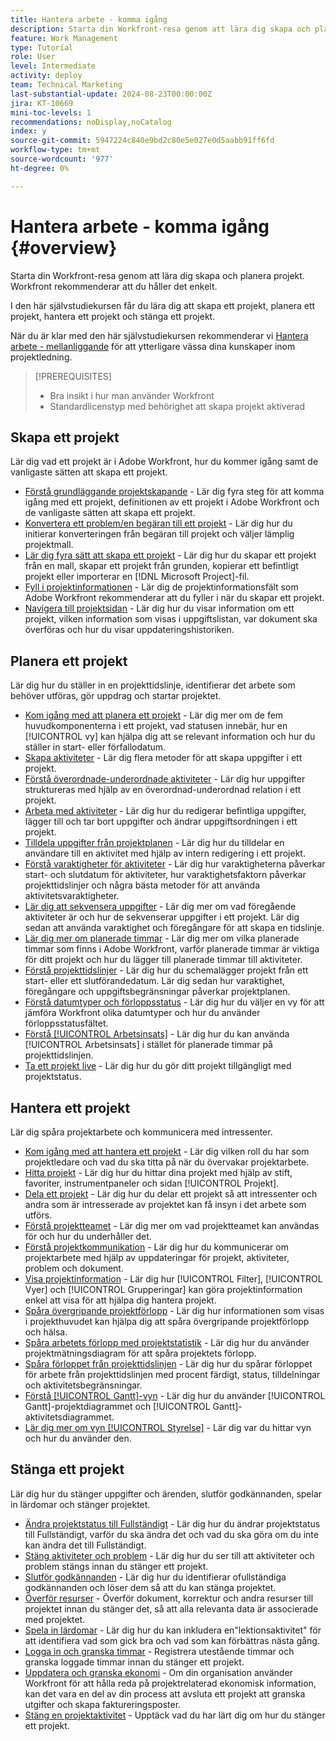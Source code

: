 ```yaml
---
title: Hantera arbete - komma igång
description: Starta din Workfront-resa genom att lära dig skapa och planera projekt. Workfront rekommenderar att du håller det enkelt.
feature: Work Management
type: Tutorial
role: User
level: Intermediate
activity: deploy
team: Technical Marketing
last-substantial-update: 2024-08-23T00:00:00Z
jira: KT-10669
mini-toc-levels: 1
recommendations: noDisplay,noCatalog
index: y
source-git-commit: 5947224c840e9bd2c80e5e027e0d5aabb91ff6fd
workflow-type: tm+mt
source-wordcount: '977'
ht-degree: 0%

---
```



# Hantera arbete - komma igång {#overview}

Starta din Workfront-resa genom att lära dig skapa och planera projekt. Workfront rekommenderar att du håller det enkelt.

I den här självstudiekursen får du lära dig att skapa ett projekt, planera ett projekt, hantera ett projekt och stänga ett projekt.

När du är klar med den här självstudiekursen rekommenderar vi [Hantera arbete - mellanliggande](https://experienceleague.adobe.com/docs/workfront-learn/manage-work-intermediate/overview.html) för att ytterligare vässa dina kunskaper inom projektledning.

>[!PREREQUISITES]
>
>* Bra insikt i hur man använder Workfront
>* Standardlicenstyp med behörighet att skapa projekt aktiverad

## Skapa ett projekt

Lär dig vad ett projekt är i Adobe Workfront, hur du kommer igång samt de vanligaste sätten att skapa ett projekt.

* [Förstå grundläggande projektskapande](understand-basic-project-creation.md) - Lär dig fyra steg för att komma igång med ett projekt, definitionen av ett projekt i Adobe Workfront och de vanligaste sätten att skapa ett projekt.
* [Konvertera ett problem/en begäran till ett projekt](create-a-project-from-a-request.md) - Lär dig hur du initierar konverteringen från begäran till projekt och väljer lämplig projektmall.
* [Lär dig fyra sätt att skapa ett projekt](understand-other-ways-to-create-projects.md) - Lär dig hur du skapar ett projekt från en mall, skapar ett projekt från grunden, kopierar ett befintligt projekt eller importerar en [!DNL Microsoft Project]-fil.
* [Fyll i projektinformationen](fill-in-the-project-details.md) - Lär dig de projektinformationsfält som Adobe Workfront rekommenderar att du fyller i när du skapar ett projekt.
* [Navigera till projektsidan](navigate-the-project-page.md) - Lär dig hur du visar information om ett projekt, vilken information som visas i uppgiftslistan, var dokument ska överföras och hur du visar uppdateringshistoriken.


## Planera ett projekt

Lär dig hur du ställer in en projekttidslinje, identifierar det arbete som behöver utföras, gör uppdrag och startar projektet.

* [Kom igång med att planera ett projekt](getting-started-plan-a-project.md) - Lär dig mer om de fem huvudkomponenterna i ett projekt, vad statusen innebär, hur en [!UICONTROL vy] kan hjälpa dig att se relevant information och hur du ställer in start- eller förfallodatum.
* [Skapa aktiviteter](how-to-create-tasks.md) - Lär dig flera metoder för att skapa uppgifter i ett projekt.
* [Förstå överordnade-underordnade aktiviteter](understand-parent-child-tasks.md) - Lär dig hur uppgifter struktureras med hjälp av en överordnad-underordnad relation i ett projekt.
* [Arbeta med aktiviteter](work-with-tasks.md) - Lär dig hur du redigerar befintliga uppgifter, lägger till och tar bort uppgifter och ändrar uppgiftsordningen i ett projekt.
* [Tilldela uppgifter från projektplanen](assign-tasks-from-the-project-plan.md) - Lär dig hur du tilldelar en användare till en aktivitet med hjälp av intern redigering i ett projekt.
* [Förstå varaktigheter för aktiviteter](understand-task-durations.md) - Lär dig hur varaktigheterna påverkar start- och slutdatum för aktiviteter, hur varaktighetsfaktorn påverkar projekttidslinjer och några bästa metoder för att använda aktivitetsvaraktigheter.
* [Lär dig att sekvensera uppgifter](learn-to-sequence-tasks.md) - Lär dig mer om vad föregående aktiviteter är och hur de sekvenserar uppgifter i ett projekt. Lär dig sedan att använda varaktighet och föregångare för att skapa en tidslinje.
* [Lär dig mer om planerade timmar](understand-planned-hours.md) - Lär dig mer om vilka planerade timmar som finns i Adobe Workfront, varför planerade timmar är viktiga för ditt projekt och hur du lägger till planerade timmar till aktiviteter.
* [Förstå projekttidslinjer](understand-project-timelines.md) - Lär dig hur du schemalägger projekt från ett start- eller ett slutförandedatum. Lär dig sedan hur varaktighet, föregångare och uppgiftsbegränsningar påverkar projektplanen.
* [Förstå datumtyper och förloppsstatus](understand-task-dates-and-progress-status.md) - Lär dig hur du väljer en vy för att jämföra Workfront olika datumtyper och hur du använder förloppsstatusfältet.
* [Förstå [!UICONTROL Arbetsinsats]](understand-work-effort.md) - Lär dig hur du kan använda [!UICONTROL Arbetsinsats] i stället för planerade timmar på projekttidslinjen.
* [Ta ett projekt live](take-a-project-live.md) - Lär dig hur du gör ditt projekt tillgängligt med projektstatus.

## Hantera ett projekt

Lär dig spåra projektarbete och kommunicera med intressenter.

* [Kom igång med att hantera ett projekt](getting-started-manage-a-project.md) - Lär dig vilken roll du har som projektledare och vad du ska titta på när du övervakar projektarbete.
* [Hitta projekt](find-projects.md) - Lär dig hur du hittar dina projekt med hjälp av stift, favoriter, instrumentpaneler och sidan [!UICONTROL Projekt].
* [Dela ett projekt](share-a-project.md) - Lär dig hur du delar ett projekt så att intressenter och andra som är intresserade av projektet kan få insyn i det arbete som utförs.
* [Förstå projektteamet](understand-the-project-team.md) - Lär dig mer om vad projektteamet kan användas för och hur du underhåller det.
* [Förstå projektkommunikation](understand-project-communication.md) - Lär dig hur du kommunicerar om projektarbete med hjälp av uppdateringar för projekt, aktiviteter, problem och dokument.
* [Visa projektinformation](view-project-information.md) - Lär dig hur [!UICONTROL Filter], [!UICONTROL Vyer] och [!UICONTROL Grupperingar] kan göra projektinformation enkel att visa för att hjälpa dig hantera projekt.
* [Spåra övergripande projektförlopp](track-overall-project-progress.md) - Lär dig hur informationen som visas i projekthuvudet kan hjälpa dig att spåra övergripande projektförlopp och hälsa.
* [Spåra arbetets förlopp med projektstatistik](track-work-progress-with-project-metrics.md) - Lär dig hur du använder projektmätningsdiagram för att spåra projektets förlopp.
* [Spåra förloppet från projekttidslinjen](track-work-progress-from-the-project-timeline.md) - Lär dig hur du spårar förloppet för arbete från projekttidslinjen med procent färdigt, status, tilldelningar och aktivitetsbegränsningar.
* [Förstå [!UICONTROL Gantt]-vyn](understand-the-gantt-view.md) - Lär dig hur du använder [!UICONTROL Gantt]-projektdiagrammet och [!UICONTROL Gantt]-aktivitetsdiagrammet.
* [Lär dig mer om vyn [!UICONTROL Styrelse]](understand-the-board-view.md) - Lär dig var du hittar vyn och hur du använder den.


## Stänga ett projekt

Lär dig hur du stänger uppgifter och ärenden, slutför godkännanden, spelar in lärdomar och stänger projektet.

* [Ändra projektstatus till Fullständigt](change-the-project-status.md) - Lär dig hur du ändrar projektstatus till Fullständigt, varför du ska ändra det och vad du ska göra om du inte kan ändra det till Fullständigt.
* [Stäng aktiviteter och problem](close-tasks-and-issues.md) - Lär dig hur du ser till att aktiviteter och problem stängs innan du stänger ett projekt.
* [Slutför godkännanden](complete-approvals.md) - Lär dig hur du identifierar ofullständiga godkännanden och löser dem så att du kan stänga projektet.
* [Överför resurser](upload-assets.md) - Överför dokument, korrektur och andra resurser till projektet innan du stänger det, så att alla relevanta data är associerade med projektet.
* [Spela in lärdomar](lessons-learned-from-closing-a-project.md) - Lär dig hur du kan inkludera en&quot;lektionsaktivitet&quot; för att identifiera vad som gick bra och vad som kan förbättras nästa gång.
* [Logga in och granska timmar](log-and-review-hours.md) - Registrera utestående timmar och granska loggade timmar innan du stänger ett projekt.
* [Uppdatera och granska ekonomi](update-and-review-finances.md) - Om din organisation använder Workfront för att hålla reda på projektrelaterad ekonomisk information, kan det vara en del av din process att avsluta ett projekt att granska utgifter och skapa faktureringsposter.
* [Stäng en projektaktivitet](close-a-project-activity.md) - Upptäck vad du har lärt dig om hur du stänger ett projekt.
